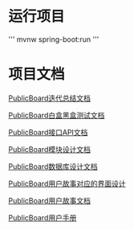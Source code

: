 # 运行项目
'''
mvnw spring-boot:run
'''
# 项目文档
[PublicBoard迭代总结文档](doc/PublicBoard迭代总结文档.pdf)

[PublicBoard白盒黑盒测试文档](doc/PublicBoard白盒黑盒测试文档.pdf)

[PublicBoard接口API文档](doc/PublicBoard接口API文档.pdf)

[PublicBoard模块设计文档](doc/PublicBoard模块设计文档.pdf)

[PublicBoard数据库设计文档](doc/PublicBoard数据库设计文档.pdf)

[PublicBoard用户故事对应的界面设计](doc/PublicBoard用户故事对应的界面设计.pdf)

[PublicBoard用户故事文档](doc/PublicBoard用户故事文档.pdf)

[PublicBoard用户手册](doc/PublicBoard用户手册.pdf)
